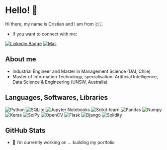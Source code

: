 # Hello! 👋
Hi there, my name is Cristian and I am from 🇨🇱 <br />
- If you want to connect with me: <br />

[![Linkedin Badge](https://img.shields.io/badge/-LinkedIn-blue?style=flat-square&logo=Linkedin&logoColor=white&link=https://www.linkedin.com/in/cristian-vergara-bahamondes-79a4b827/)](https://www.linkedin.com/in/cristian-vergara-bahamondes-79a4b827/)
[![Mail](https://img.shields.io/badge/-Mail-005FF9?style=flat-square&logo=mail.ru&logoColor=white)](c_vergara@hotmail.com)


## About me
- Industrial Engineer and Master in Management Science (UAI, Chile)
- Master of Information Technology, specialisation: Artificial Intelligence, Data Science & Engineering (UNSW, Australia)


## Languages, Softwares, Libraries
![Python](https://img.shields.io/badge/-Python-3776AB?logo=python&logoColor=white&style=plastic)
![SQLite](https://img.shields.io/badge/-SQLite-003B57?logo=sqlite&logoColor=white&style=plastic)
![Jupyter Notebooks](https://img.shields.io/badge/-Jupyter%20Notebooks-F37626?logo=jupyter&logoColor=white&style=plastic)
![Scikit-learn](https://img.shields.io/badge/-Scikit%20learn-F7931E?logo=scikit-learn&logoColor=white&style=plastic)
![Pandas](https://img.shields.io/badge/-Pandas-150458?logo=pandas&logoColor=white&style=plastic)
![Numpy](https://img.shields.io/badge/-Numpy-013243?logo=numpy&logoColor=white&style=plastic)
![Keras](https://img.shields.io/badge/-Keras-D00000?logo=keras&logoColor=white&style=plastic)
![SciPy](https://img.shields.io/badge/-SciPy-8CAAE6?logo=scipy&logoColor=white&style=plastic)
![OpenCV](https://img.shields.io/badge/-OpenCV-5C3EE8?logo=opencv&logoColor=white&style=plastic)
![Flask](https://img.shields.io/badge/-Flask-000000?logo=flask&logoColor=white&style=plastic)
![Django](https://img.shields.io/badge/-Django-092E20?logo=django&logoColor=white&style=plastic)
![Solidity](https://img.shields.io/badge/-Solidity-363636?logo=solidity&logoColor=white&style=plastic)


## GitHub Stats
- 🔭 I’m currently working on ... building my portfolio

<!--
**cverbah/cverbah** is a ✨ _special_ ✨ repository because its `README.md` (this file) appears on your GitHub profile.

Here are some ideas to get you started:

- 🔭 I’m currently working on ...
- 🌱 I’m currently learning ...
- 👯 I’m looking to collaborate on ...
- 🤔 I’m looking for help with ...
- 💬 Ask me about ...
- 📫 How to reach me: ...
- 😄 Pronouns: ...
- ⚡ Fun fact: ...
-->
